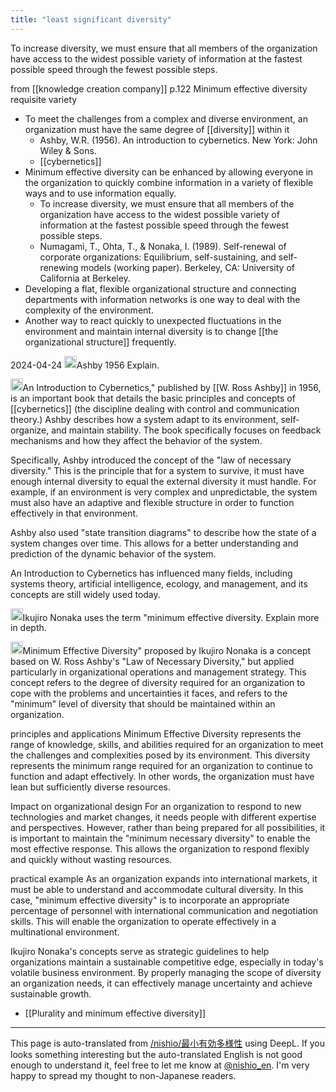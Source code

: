 ```yaml
---
title: "least significant diversity"
---
```


To increase diversity, we must ensure that all members of the organization have access to the widest possible variety of information at the fastest possible speed through the fewest possible steps.

from  [[knowledge creation company]]  p.122
Minimum effective diversity requisite variety
- To meet the challenges from a complex and diverse environment, an organization must have the same degree of [[diversity]] within it
    - Ashby, W.R. (1956). An introduction to cybernetics. New York: John Wiley & Sons.
    - [[cybernetics]]
- Minimum effective diversity can be enhanced by allowing everyone in the organization to quickly combine information in a variety of flexible ways and to use information equally.
    - To increase diversity, we must ensure that all members of the organization have access to the widest possible variety of information at the fastest possible speed through the fewest possible steps.
    - Numagami, T., Ohta, T., & Nonaka, I. (1989). Self-renewal of corporate organizations: Equilibrium, self-sustaining, and self-renewing models (working paper). Berkeley, CA: University of California at Berkeley.
- Developing a flat, flexible organizational structure and connecting departments with information networks is one way to deal with the complexity of the environment.
- Another way to react quickly to unexpected fluctuations in the environment and maintain internal diversity is to change [[the organizational structure]] frequently.

2024-04-24
<img src='https://scrapbox.io/api/pages/nishio-en/nishio/icon' alt='nishio.icon' height="19.5"/>Ashby 1956 Explain.

<img src='https://scrapbox.io/api/pages/nishio-en/gpt/icon' alt='gpt.icon' height="19.5"/>An Introduction to Cybernetics," published by [[W. Ross Ashby]] in 1956, is an important book that details the basic principles and concepts of [[cybernetics]] (the discipline dealing with control and communication theory.) Ashby describes how a system adapt to its environment, self-organize, and maintain stability. The book specifically focuses on feedback mechanisms and how they affect the behavior of the system.

Specifically, Ashby introduced the concept of the "law of necessary diversity." This is the principle that for a system to survive, it must have enough internal diversity to equal the external diversity it must handle. For example, if an environment is very complex and unpredictable, the system must also have an adaptive and flexible structure in order to function effectively in that environment.

Ashby also used "state transition diagrams" to describe how the state of a system changes over time. This allows for a better understanding and prediction of the dynamic behavior of the system.

An Introduction to Cybernetics has influenced many fields, including systems theory, artificial intelligence, ecology, and management, and its concepts are still widely used today.

<img src='https://scrapbox.io/api/pages/nishio-en/nishio/icon' alt='nishio.icon' height="19.5"/>Ikujiro Nonaka uses the term "minimum effective diversity. Explain more in depth.

<img src='https://scrapbox.io/api/pages/nishio-en/gpt/icon' alt='gpt.icon' height="19.5"/>Minimum Effective Diversity" proposed by Ikujiro Nonaka is a concept based on W. Ross Ashby's "Law of Necessary Diversity," but applied particularly in organizational operations and management strategy. This concept refers to the degree of diversity required for an organization to cope with the problems and uncertainties it faces, and refers to the "minimum" level of diversity that should be maintained within an organization.

principles and applications
Minimum Effective Diversity represents the range of knowledge, skills, and abilities required for an organization to meet the challenges and complexities posed by its environment. This diversity represents the minimum range required for an organization to continue to function and adapt effectively. In other words, the organization must have lean but sufficiently diverse resources.

Impact on organizational design
For an organization to respond to new technologies and market changes, it needs people with different expertise and perspectives. However, rather than being prepared for all possibilities, it is important to maintain the "minimum necessary diversity" to enable the most effective response. This allows the organization to respond flexibly and quickly without wasting resources.

practical example
As an organization expands into international markets, it must be able to understand and accommodate cultural diversity. In this case, "minimum effective diversity" is to incorporate an appropriate percentage of personnel with international communication and negotiation skills. This will enable the organization to operate effectively in a multinational environment.

Ikujiro Nonaka's concepts serve as strategic guidelines to help organizations maintain a sustainable competitive edge, especially in today's volatile business environment. By properly managing the scope of diversity an organization needs, it can effectively manage uncertainty and achieve sustainable growth.

- [[Plurality and minimum effective diversity]]

---
This page is auto-translated from [/nishio/最小有効多様性](https://scrapbox.io/nishio/最小有効多様性) using DeepL. If you looks something interesting but the auto-translated English is not good enough to understand it, feel free to let me know at [@nishio_en](https://twitter.com/nishio_en). I'm very happy to spread my thought to non-Japanese readers.
